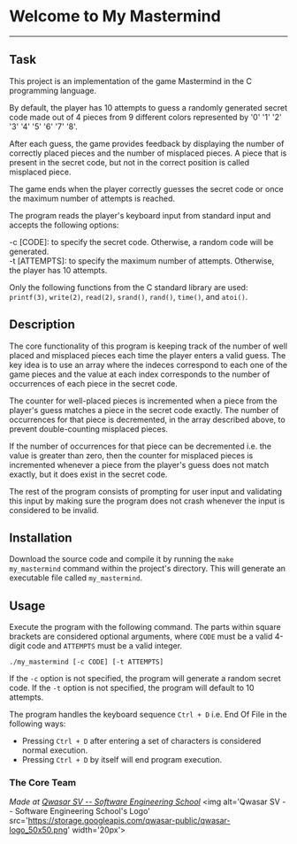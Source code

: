 # Welcome to My Mastermind
***

## Task
This project is an implementation of the game Mastermind in the C programming language.

By default, the player has 10 attempts to guess a randomly generated secret code made out
of 4 pieces from 9 different colors represented by '0' '1' '2' '3' '4' '5' '6' '7' '8'.

After each guess, the game provides feedback by displaying the number of correctly placed
pieces and the number of misplaced pieces. A piece that is present in the secret code, but
not in the correct position is called misplaced piece.

The game ends when the player correctly guesses the secret code or once the maximum number
of attempts is reached.

The program reads the player's keyboard input from standard input and accepts the following options:

-c [CODE]: to specify the secret code. Otherwise, a random code will be generated.  
-t [ATTEMPTS]: to specify the maximum number of attempts. Otherwise, the player has 10 attempts.

Only the following functions from the C standard library are used:  
`printf(3)`, `write(2)`, `read(2)`, `srand()`, `rand()`, `time()`, and `atoi()`.

## Description
The core functionality of this program is keeping track of the number of well placed
and misplaced pieces each time the player enters a valid guess. The key idea is to use an
array where the indeces correspond to each one of the game pieces and the value at each
index corresponds to the number of occurrences of each piece in the secret code.

The counter for well-placed pieces is incremented when a piece from the player's guess
matches a piece in the secret code exactly. The number of occurrences for that piece is
decremented, in the array described above, to prevent double-counting misplaced pieces.

If the number of occurrences for that piece can be decremented i.e. the value is greater than
zero, then the counter for misplaced pieces is incremented whenever a piece from the player's
guess does not match exactly, but it does exist in the secret code.

The rest of the program consists of prompting for user input and validating this input by making
sure the program does not crash whenever the input is considered to be invalid.

## Installation
Download the source code and compile it by running the `make my_mastermind` command within the
project's directory. This will generate an executable file called `my_mastermind`.

## Usage
Execute the program with the following command. The parts within square brackets are considered
optional arguments, where `CODE` must be a valid 4-digit code and `ATTEMPTS` must be a valid integer.
```
./my_mastermind [-c CODE] [-t ATTEMPTS]
```
If the `-c` option is not specified, the program will generate a random secret code.
If the `-t` option is not specified, the program will default to 10 attempts.

The program handles the keyboard sequence `Ctrl + D` i.e. End Of File in the following ways:
- Pressing `Ctrl + D` after entering a set of characters is considered normal execution.
- Pressing `Ctrl + D` by itself will end program execution.

### The Core Team

<span><i>Made at <a href='https://qwasar.io'>Qwasar SV -- Software Engineering School</a></i></span>
<span><img alt='Qwasar SV -- Software Engineering School's Logo' src='https://storage.googleapis.com/qwasar-public/qwasar-logo_50x50.png' width='20px'></span>

